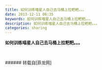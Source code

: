 ```yaml
---
title: 如何训练喵星人自己去马桶上拉粑粑。。。
date: 2013-12-11 06:35
keywords: 如何训练喵星人自己去马桶上拉粑粑。。。
description: 如何训练喵星人自己去马桶上拉粑粑。。。
categories: sharing
---
```

<td class="t_f" id="postmessage_82905">

<strong>如何训练喵星人自己去马桶上拉粑粑。。。</strong><div align="left"><img alt="" border="0" class="zoom" data-cf-modified-0bd4ab8beec28cde3e96bf0f-="" file="http://ww2.sinaimg.cn/bmiddle/73ca06fcgw1ebaf6tfyu6j20c82vxaod.jpg" id="aimg_uoNFn" lazyloadthumb="1" onclick="" onmouseover="" src="http://ww2.sinaimg.cn/bmiddle/73ca06fcgw1ebaf6tfyu6j20c82vxaod.jpg"/></div><br/>
</td>
###### 转载自[菲龙网]